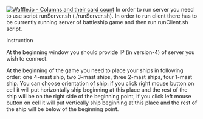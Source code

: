 [![Waffle.io - Columns and their card count](https://badge.waffle.io/smolamarcin/battleship.svg?columns=all)](https://waffle.io/smolamarcin/battleship)
In order to run server you need to use script runServer.sh (./runServer.sh).
In order to run client there has to be currently running server of battleship game and then run runClient.sh script.


Instruction

At the beginning window you should provide IP (in version-4) of server you wish to connect. 

At the beginning of the game you need to place your ships in following order: one 4-mast ship, two 3-mast ships, three 2-mast ships, four 1-mast ship.
You can choose orientation of ship:
if you click right mouse button on cell it will put horizontally ship beginning at this place and the rest of the ship will be on the right side of the beginning point,
if you click left mouse button on cell it will put vertically ship beginning at this place and the rest of the ship will be below of the beginning point.


